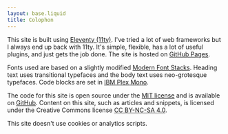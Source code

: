 ```yaml
---
layout: base.liquid
title: Colophon
---
```


This site is built using [Eleventy (11ty)](https://www.11ty.dev/). I've tried a lot of web
frameworks but I always end up back with 11ty. It's simple, flexible, has a lot of useful plugins,
and just gets the job done. The site is hosted on [GitHub Pages](https://pages.github.com/).

Fonts used are based on a slightly modified [Modern Font Stacks](https://modernfontstacks.com/).
Heading text uses transitional typefaces and the body text uses neo-grotesque typefaces. Code blocks
are set in [IBM Plex Mono](https://fonts.google.com/specimen/IBM+Plex+Mono).

The code for this site is open source under the [MIT license](https://spdx.org/licenses/MIT.html)
and is available on [GitHub](https://github.com/rmrt1n/rmrt1n.github.io). Content on this site, such
as articles and snippets, is licensed under the Creative Commons license
[CC BY-NC-SA 4.0](https://creativecommons.org/licenses/by-nc-sa/4.0/).

This site doesn't use cookies or analytics scripts.
